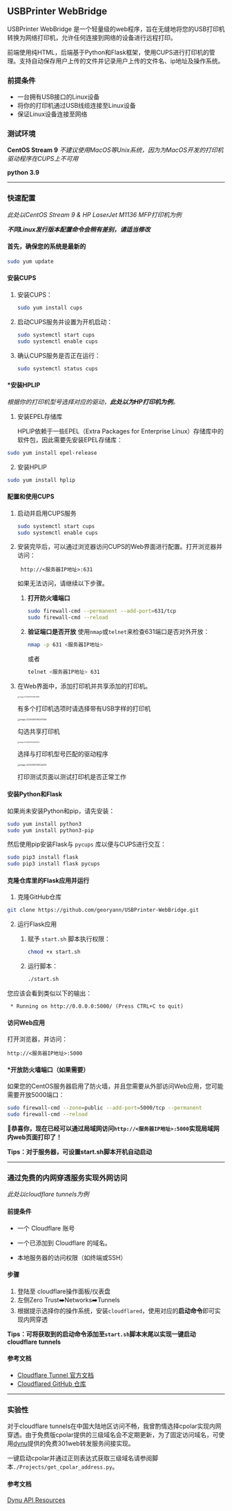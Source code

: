 ## USBPrinter WebBridge

USBPrinter WebBridge 是一个轻量级的web程序，旨在无缝地将您的USB打印机转换为网络打印机，允许任何连接到网络的设备进行远程打印。

前端使用纯HTML，后端基于Python和Flask框架，使用CUPS进行打印机的管理。支持自动保存用户上传的文件并记录用户上传的文件名、ip地址及操作系统。

### 前提条件

- 一台拥有USB接口的Linux设备
- 将你的打印机通过USB线缆连接至Linux设备
- 保证Linux设备连接至网络

### 测试环境

**CentOS Stream 9**  *不建议使用MacOS等Unix系统，因为为MacOS开发的打印机驱动程序在CUPS上不可用*

**python 3.9**



---

### 快速配置

*此处以CentOS Stream 9 & HP LaserJet M1136 MFP打印机为例*

***不同Linux发行版本配置命令会稍有差别，请适当修改***



#### 首先，确保您的系统是最新的

```bash
sudo yum update
```

#### 安装CUPS

1. 安装CUPS：

   ```bash
   sudo yum install cups
   ```

2. 启动CUPS服务并设置为开机启动：

   ```bash
   sudo systemctl start cups
   sudo systemctl enable cups
   ```

3. 确认CUPS服务是否正在运行：

   ```bash
   sudo systemctl status cups
   ```

#### *安装HPLIP

*根据你的打印机型号选择对应的驱动，**此处以为HP打印机为例**。*

1. 安装EPEL存储库

   HPLIP依赖于一些EPEL（Extra Packages for Enterprise Linux）存储库中的软件包，因此需要先安装EPEL存储库：

```bash
sudo yum install epel-release
```

2. 安装HPLIP

```bash
sudo yum install hplip
```

#### 配置和使用CUPS

1. 启动并启用CUPS服务

   ```bash
   sudo systemctl start cups
   sudo systemctl enable cups
   ```

2. 安装完毕后，可以通过浏览器访问CUPS的Web界面进行配置。打开浏览器并访问：

   ```
    http://<服务器IP地址>:631
   ```

   如果无法访问，请继续以下步骤。

   1. **打开防火墙端口**

      ```bash
      sudo firewall-cmd --permanent --add-port=631/tcp
      sudo firewall-cmd --reload
      ```

   2. **验证端口是否开放**
      使用`nmap`或`telnet`来检查631端口是否对外开放：

      ```bash
      nmap -p 631 <服务器IP地址>
      ```

      或者

      ```bash
      telnet <服务器IP地址> 631
      ```

3. 在Web界面中，添加打印机并共享添加的打印机。

   <img src="/Users/guoyihao/Library/Application Support/typora-user-images/image-20240901144921828.png" alt="image-20240901144921828" style="zoom: 25%;" />

   有多个打印机选项时请选择带有USB字样的打印机

   <img src="/Users/guoyihao/Library/Application Support/typora-user-images/image-20240901145047089.png" alt="image-20240901145047089" style="zoom:33%;" />

   勾选共享打印机

   <img src="/Users/guoyihao/Library/Application Support/typora-user-images/image-20240901145225053.png" alt="image-20240901145225053" style="zoom:25%;" />

   选择与打印机型号匹配的驱动程序

   <img src="/Users/guoyihao/Library/Application Support/typora-user-images/image-20240901145526259.png" alt="image-20240901145526259" style="zoom:33%;" />

   打印测试页面以测试打印机是否正常工作

#### 安装Python和Flask

如果尚未安装Python和pip，请先安装：

```bash
sudo yum install python3
sudo yum install python3-pip
```

然后使用pip安装Flask与 `pycups` 库以便与CUPS进行交互：

```bash
sudo pip3 install flask
sudo pip3 install flask pycups
```

#### 克隆仓库里的Flask应用并运行

1. 克隆GitHub仓库

```bash
git clone https://github.com/georyann/USBPrinter-WebBridge.git
```

2. 运行Flask应用

   1. 赋予 `start.sh` 脚本执行权限：

      ```bash
      chmod +x start.sh
      ```

   2. 运行脚本：

      ```bash
      ./start.sh
      ```

您应该会看到类似以下的输出：

```plaintext
 * Running on http://0.0.0.0:5000/ (Press CTRL+C to quit)
```

#### 访问Web应用

打开浏览器，并访问：

```plaintext
http://<服务器IP地址>:5000
```

#### *开放防火墙端口（如果需要）

如果您的CentOS服务器启用了防火墙，并且您需要从外部访问Web应用，您可能需要开放5000端口：

```bash
sudo firewall-cmd --zone=public --add-port=5000/tcp --permanent
sudo firewall-cmd --reload
```



**🎉恭喜你，现在已经可以通过局域网访问`http://<服务器IP地址>:5000`实现局域网内web页面打印了！**

**Tips：对于服务器，可设置start.sh脚本开机自动启动**



---

### 通过免费的内网穿透服务实现外网访问

*此处以cloudflare tunnels为例*

#### 前提条件

* 一个 Cloudflare 账号

- 一个已添加到 Cloudflare 的域名。

- 本地服务器的访问权限（如终端或SSH）

#### 步骤

1. 登陆至 cloudflare操作面板/仪表盘
2. 左侧Zero Trust➡️Networks➡️Tunnels
3. 根据提示选择你的操作系统，安装`cloudflared`，使用对应的**启动命令**即可实现内网穿透 

**Tips：可将获取到的启动命令添加至`start.sh`脚本末尾以实现一键启动cloudflare tunnels**

#### 参考文档

- [Cloudflare Tunnel 官方文档](https://developers.cloudflare.com/cloudflare-one/connections/connect-apps/)
- [Cloudflared GitHub 仓库](https://github.com/cloudflare/cloudflared)



---

### 实验性

对于cloudflare tunnels在中国大陆地区访问不畅，我曾酌情选择cpolar实现内网穿透。由于免费版cpolar提供的三级域名会不定期更新，为了固定访问域名，可使用[dynu](https://www.dynu.com)提供的免费301web转发服务间接实现。

一键启动cpolar并通过正则表达式获取三级域名请参阅脚本`./Projects/get_cpolar_address.py`。

#### 参考文档

[Dynu API Resources](https://www.dynu.com/en-US/Resources/API)
